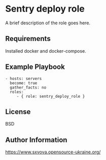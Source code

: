 Sentry deploy role
=========

A brief description of the role goes here.

Requirements
------------

Installed docker and docker-compose.


Example Playbook
----------------

    - hosts: servers
      become: true
      gather_facts: no
      roles:
         - { role: sentry_deploy_role }

License
-------

BSD

Author Information
------------------

https://www.sxvova.opensource-ukraine.org/

